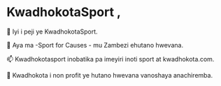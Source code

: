 # KwadhokotaSport ,

🔭 Iyi i peji ye KwadhokotaSport.

🔭 Aya ma -Sport for Causes - mu Zambezi ehutano hwevana.

📫 Kwadhokotasport inobatika pa imeyiri inoti sport at kwadhokota.com.

🌱 Kwadhokota i non profit ye hutano hwevana vanoshaya anachiremba.
